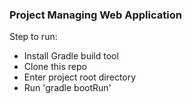 ### Project Managing Web Application

Step to run:

* Install Gradle build tool
* Clone this repo
* Enter project root directory
* Run 'gradle bootRun'
